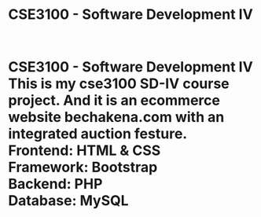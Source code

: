 <h1>CSE3100 - Software Development IV<h1>
<br>
CSE3100 - Software Development IV
<br>
This is my cse3100 SD-IV course project. And it is an ecommerce website bechakena.com with an integrated auction festure.
<br>
Frontend: HTML & CSS
<br>
Framework: Bootstrap
<br>
Backend: PHP
<br>
Database: MySQL
